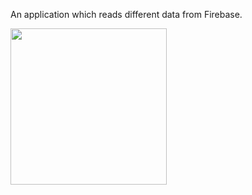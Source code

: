 An application which reads different data from Firebase.
<div align="center">
<img style="float:left;" width="250" height="auto" src="https://github.com/azemZejnil/General_Knowledge_Refresher/blob/master/docs/imgs/Screenshot_20180724-024108.png">
</div>